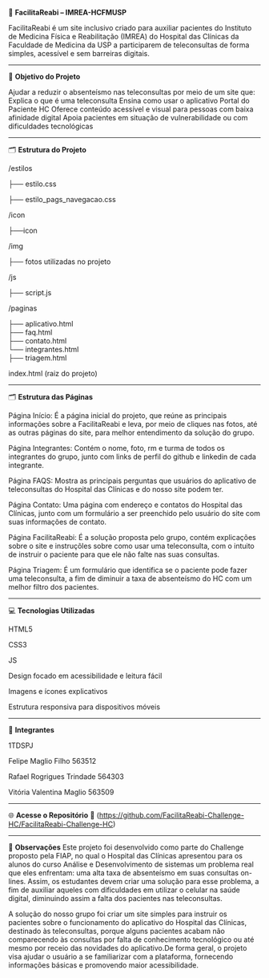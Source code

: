 🧠 **FacilitaReabi – IMREA-HCFMUSP**

FacilitaReabi é um site inclusivo criado para auxiliar pacientes do Instituto de Medicina Física e Reabilitação (IMREA) do Hospital das Clínicas da Faculdade de Medicina da USP a participarem de teleconsultas de forma simples, acessível e sem barreiras digitais.

---

🎯 **Objetivo do Projeto**

Ajudar a reduzir o absenteísmo nas teleconsultas por meio de um site que:
Explica o que é uma teleconsulta
Ensina como usar o aplicativo Portal do Paciente HC
Oferece conteúdo acessível e visual para pessoas com baixa afinidade digital
Apoia pacientes em situação de vulnerabilidade ou com dificuldades tecnológicas

---

🗂️ **Estrutura do Projeto**

                   
/estilos 

├── estilo.css

├── estilo_pags_navegacao.css

/icon

├──icon

/img  

├── fotos utilizadas no projeto

/js

├── script.js

/paginas

  ├── aplicativo.html  
  ├── faq.html            
  ├── contato.html        
  └── integrantes.html  
  ├── triagem.html

index.html  (raiz do projeto)


---

🗂️ **Estrutura das Páginas**

Página Início: É a página inicial do projeto, que reúne as principais informações sobre a FacilitaReabi e leva, por meio de cliques nas fotos, até as outras páginas do site, para melhor entendimento da solução do grupo.

Página Integrantes: Contém o nome, foto, rm e turma de todos os integrantes do grupo, junto com links de perfil do github e linkedin de cada integrante.

Página FAQS: Mostra as principais perguntas que usuários do aplicativo de teleconsultas do Hospital das Clínicas e do nosso site podem ter.

Página Contato: Uma página com endereço e contatos do Hospital das Clínicas, junto com um formulário a ser preenchido pelo usuário do site com suas informações de contato.

Página FacilitaReabi: É a solução proposta pelo grupo, contém explicações sobre o site e instruçõles sobre como usar uma teleconsulta, com o intuito de instruir o paciente para que ele não falte nas suas consultas.

Página Triagem: É um formulário que identifica se o paciente pode fazer uma teleconsulta, a fim de diminuir a taxa de absenteísmo do HC com um melhor filtro dos pacientes.

---

💻 **Tecnologias Utilizadas**

HTML5

CSS3

JS

Design focado em acessibilidade e leitura fácil

Imagens e ícones explicativos

Estrutura responsiva para dispositivos móveis

---

👥 **Integrantes**

1TDSPJ

Felipe Maglio Filho 563512

Rafael Rogrigues Trindade 564303

Vitória Valentina Maglio 563509

---

🌐 **Acesse o Repositório**
🔗 (https://github.com/FacilitaReabi-Challenge-HC/FacilitaReabi-Challenge-HC)

---

📌 **Observações**
Este projeto foi desenvolvido como parte do Challenge proposto pela FIAP, no qual o Hospital das Clínicas apresentou para os alunos do curso Análise e Desenvolvimento de sistemas um problema real que eles enfrentam:
uma alta taxa de absenteísmo em suas consultas on-lines. Assim, os estudantes devem criar uma solução para esse problema, a fim de auxiliar aqueles com dificuldades em utilizar o celular na saúde digital, diminuindo assim a falta 
dos pacientes nas teleconsultas.

A solução do nosso grupo foi criar um site simples para instruir os pacientes sobre o funcionamento do aplicativo do Hospital das Clínicas, destinado às teleconsultas, porque alguns pacientes acabam não comparecendo às consultas por falta de conhecimento tecnológico ou até mesmo por receio das novidades do aplicativo.De forma geral, o projeto visa ajudar o usuário a se familiarizar com a plataforma, fornecendo informações básicas e promovendo maior acessibilidade.


